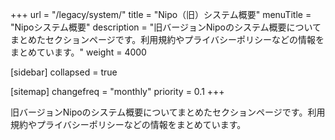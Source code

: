 +++
url = "/legacy/system/"
title = "Nipo（旧）システム概要"
menuTitle = "Nipoシステム概要"
description = "旧バージョンNipoのシステム概要についてまとめたセクションページです。利用規約やプライバシーポリシーなどの情報をまとめています。"
weight = 4000

[sidebar]
collapsed = true

[sitemap]
  changefreq = "monthly"
  priority = 0.1
+++

旧バージョンNipoのシステム概要についてまとめたセクションページです。利用規約やプライバシーポリシーなどの情報をまとめています。
